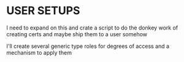# USER SETUPS

I need to expand on this and crate a script to do the donkey work of creating certs
and maybe ship them to a user somehow

I'll create several generic type roles for degrees of access and a mechanism to apply them


